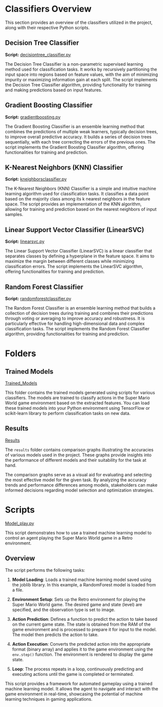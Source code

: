 # Classifiers Overview

This section provides an overview of the classifiers utilized in the project, along with their respective Python scripts.

## Decision Tree Classifier

**Script:** [decisiontree_classifier.py](https://github.com/sankalp-s/MSC_Thesis/blob/main/Classifiers/DecisionTree/decisiontree_classifier.py)

The Decision Tree Classifier is a non-parametric supervised learning method used for classification tasks. It works by recursively partitioning the input space into regions based on feature values, with the aim of minimizing impurity or maximizing information gain at each split. The script implements the Decision Tree Classifier algorithm, providing functionality for training and making predictions based on input features.

## Gradient Boosting Classifier

**Script:** [gradientboosting.py](https://github.com/sankalp-s/MSC_Thesis/blob/main/Classifiers/GradienBoosting/gradientboosting.py)

The Gradient Boosting Classifier is an ensemble learning method that combines the predictions of multiple weak learners, typically decision trees, to improve overall predictive accuracy. It builds a series of decision trees sequentially, with each tree correcting the errors of the previous ones. The script implements the Gradient Boosting Classifier algorithm, offering functionalities for training and prediction.

## K-Nearest Neighbors (KNN) Classifier

**Script:** [kneighborsclassifier.py](https://github.com/sankalp-s/MSC_Thesis/blob/main/Classifiers/KNeighborsClassifier/kneighborsclassifier.py)

The K-Nearest Neighbors (KNN) Classifier is a simple and intuitive machine learning algorithm used for classification tasks. It classifies a data point based on the majority class among its k nearest neighbors in the feature space. The script provides an implementation of the KNN algorithm, allowing for training and prediction based on the nearest neighbors of input samples.

## Linear Support Vector Classifier (LinearSVC)

**Script:** [linearsvc.py](https://github.com/sankalp-s/MSC_Thesis/blob/main/Classifiers/LinearSVC/linearsvc.py)

The Linear Support Vector Classifier (LinearSVC) is a linear classifier that separates classes by defining a hyperplane in the feature space. It aims to maximize the margin between different classes while minimizing classification errors. The script implements the LinearSVC algorithm, offering functionalities for training and prediction.

## Random Forest Classifier

**Script:** [randomforestclassifier.py](https://github.com/sankalp-s/MSC_Thesis/blob/main/Classifiers/Random_Forest/randomforestclassifier.py)

The Random Forest Classifier is an ensemble learning method that builds a collection of decision trees during training and combines their predictions through voting or averaging to improve accuracy and robustness. It is particularly effective for handling high-dimensional data and complex classification tasks. The script implements the Random Forest Classifier algorithm, providing functionalities for training and prediction.

# Folders

## Trained Models

[Trained_Models](https://github.com/sankalp-s/MSC_Thesis/tree/main/Classifiers/Trained_Models)

This folder contains the trained models generated using scripts for various classifiers. The models are trained to classify actions in the Super Mario World game environment based on the extracted features.
You can load these trained models into your Python environment using TensorFlow or scikit-learn library to perform classification tasks on new data.

## Results

[Results](https://github.com/sankalp-s/MSC_Thesis/tree/main/Classifiers/Results)

The `results` folder contains comparison graphs illustrating the accuracies of various models used in the project. These graphs provide insights into the performance of different models and their suitability for the task at hand.

The comparison graphs serve as a visual aid for evaluating and selecting the most effective model for the given task. By analyzing the accuracy trends and performance differences among models, stakeholders can make informed decisions regarding model selection and optimization strategies.


# Scripts

[Model_play.py](https://github.com/sankalp-s/MSC_Thesis/blob/main/Classifiers/Model_play.py)

This script demonstrates how to use a trained machine learning model to control an agent playing the Super Mario World game in a Retro environment.

## Overview

The script performs the following tasks:

1. **Model Loading**: Loads a trained machine learning model saved using the joblib library. In this example, a RandomForest model is loaded from a file.

2. **Environment Setup**: Sets up the Retro environment for playing the Super Mario World game. The desired game and state (level) are specified, and the observation type is set to image.

3. **Action Prediction**: Defines a function to predict the action to take based on the current game state. The state is obtained from the RAM of the game environment and is processed to prepare it for input to the model. The model then predicts the action to take.

4. **Action Execution**: Converts the predicted action into the appropriate format (binary array) and applies it to the game environment using the `env.step()` function. The environment is rendered to display the game state.

5. **Loop**: The process repeats in a loop, continuously predicting and executing actions until the game is completed or terminated.

This script provides a framework for automated gameplay using a trained machine learning model. It allows the agent to navigate and interact with the game environment in real-time, showcasing the potential of machine learning techniques in gaming applications.



